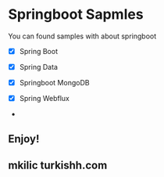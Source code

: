# Springboot Sapmles
You can found samples with about springboot

- [x] Spring Boot
- [x] Spring Data
- [x] Springboot MongoDB 
- [x] Spring Webflux


- 
## Enjoy!
## mkilic turkishh.com
